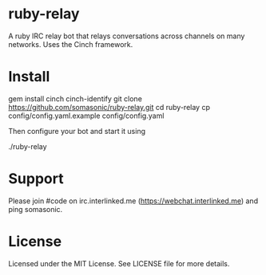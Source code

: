 ruby-relay
==========

A ruby IRC relay bot that relays conversations across channels on many networks. Uses the Cinch framework.

Install
=======

   gem install cinch cinch-identify
   git clone https://github.com/somasonic/ruby-relay.git
   cd ruby-relay
   cp config/config.yaml.example config/config.yaml

Then configure your bot and start it using

   ./ruby-relay

Support
=======
Please join #code on irc.interlinked.me (https://webchat.interlinked.me) and ping somasonic.

License
=======

Licensed under the MIT License. See LICENSE file for more details.
